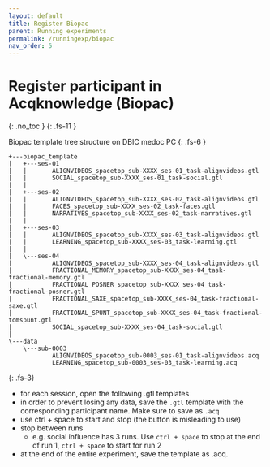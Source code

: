 ```yaml
---
layout: default
title: Register Biopac
parent: Running experiments
permalink: /runningexp/biopac
nav_order: 5
---
```


# Register participant in Acqknowledge (Biopac)
{: .no_toc }
{: .fs-11 }


Biopac template tree structure on DBIC medoc PC
{: .fs-6 }
```
+---biopac_template
|   +---ses-01
|   |       ALIGNVIDEOS_spacetop_sub-XXXX_ses-01_task-alignvideos.gtl
|   |       SOCIAL_spacetop_sub-XXXX_ses-01_task-social.gtl
|   |
|   +---ses-02
|   |       ALIGNVIDEOS_spacetop_sub-XXXX_ses-02_task-alignvideos.gtl
|   |       FACES_spacetop_sub-XXXX_ses-02_task-faces.gtl
|   |       NARRATIVES_spacetop_sub-XXXX_ses-02_task-narratives.gtl
|   |
|   +---ses-03
|   |       ALIGNVIDEOS_spacetop_sub-XXXX_ses-03_task-alignvideos.gtl
|   |       LEARNING_spacetop_sub-XXXX_ses-03_task-learning.gtl
|   |
|   \---ses-04
|           ALIGNVIDEOS_spacetop_sub-XXXX_ses-04_task-alignvideos.gtl
|           FRACTIONAL_MEMORY_spacetop_sub-XXXX_ses-04_task-fractional-memory.gtl
|           FRACTIONAL_POSNER_spacetop_sub-XXXX_ses-04_task-fractional-posner.gtl
|           FRACTIONAL_SAXE_spacetop_sub-XXXX_ses-04_task-fractional-saxe.gtl
|           FRACTIONAL_SPUNT_spacetop_sub-XXXX_ses-04_task-fractional-tomspunt.gtl
|           SOCIAL_spacetop_sub-XXXX_ses-04_task-social.gtl
|
\---data
    \---sub-0003
            ALIGNVIDEOS_spacetop_sub-0003_ses-01_task-alignvideos.acq
            LEARNING_spacetop_sub-0003_ses-03_task-learning.acq

```
{: .fs-3}

* for each session, open the following .gtl templates
* in order to prevent losing any data, save the `.gtl` template with the corresponding participant name. Make sure to save as `.acq`
* use ctrl + space to start and stop (the button is misleading to use)
* stop between runs
    * e.g. social influence has 3 runs. Use `ctrl + space` to stop at the end of run 1, `ctrl + space` to start for run 2
* at the end of the entire experiment, save the template as .acq.
